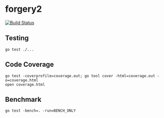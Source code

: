 # forgery2

[![Build Status](https://secure.travis-ci.org/goforgery/forgery2.png?branch=master)](http://travis-ci.org/goforgery/forgery2)

## Testing

    go test ./...

## Code Coverage

    go test -coverprofile=coverage.out; go tool cover -html=coverage.out -o=coverage.html
    open coverage.html

## Benchmark

    go test -bench=. -run=BENCH_ONLY
